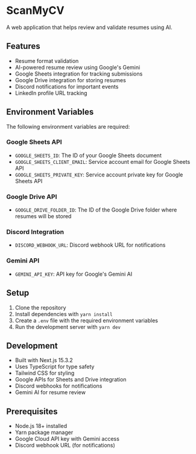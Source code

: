 # ScanMyCV

A web application that helps review and validate resumes using AI.

## Features

- Resume format validation
- AI-powered resume review using Google's Gemini
- Google Sheets integration for tracking submissions
- Google Drive integration for storing resumes
- Discord notifications for important events
- LinkedIn profile URL tracking

## Environment Variables

The following environment variables are required:

### Google Sheets API

- `GOOGLE_SHEETS_ID`: The ID of your Google Sheets document
- `GOOGLE_SHEETS_CLIENT_EMAIL`: Service account email for Google Sheets API
- `GOOGLE_SHEETS_PRIVATE_KEY`: Service account private key for Google Sheets API

### Google Drive API

- `GOOGLE_DRIVE_FOLDER_ID`: The ID of the Google Drive folder where resumes will be stored

### Discord Integration

- `DISCORD_WEBHOOK_URL`: Discord webhook URL for notifications

### Gemini API

- `GEMINI_API_KEY`: API key for Google's Gemini AI

## Setup

1. Clone the repository
2. Install dependencies with `yarn install`
3. Create a `.env` file with the required environment variables
4. Run the development server with `yarn dev`

## Development

- Built with Next.js 15.3.2
- Uses TypeScript for type safety
- Tailwind CSS for styling
- Google APIs for Sheets and Drive integration
- Discord webhooks for notifications
- Gemini AI for resume review

## Prerequisites

- Node.js 18+ installed
- Yarn package manager
- Google Cloud API key with Gemini access
- Discord webhook URL (for notifications)
